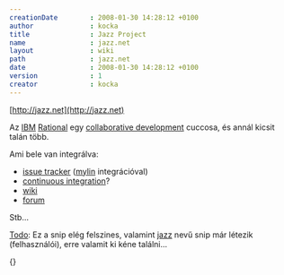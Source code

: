```yaml
---
creationDate        : 2008-01-30 14:28:12 +0100 
author              : kocka 
title               : Jazz Project 
name                : jazz.net 
layout              : wiki 
path                : jazz.net 
date                : 2008-01-30 14:28:12 +0100 
version             : 1 
creator             : kocka 
---
```

[http://jazz.net](http://jazz.net)

Az [IBM](IBM.html) [Rational](Rational.html) egy [collaborative development](collaborative%20development.html) cuccosa, és annál kicsit talán több.

Ami bele van integrálva:

*   [issue tracker](issue%20tracker.html) ([mylin](Missing.html) integrációval)
*   [continuous integration](Continuous%20Integration.html)?
*   [wiki](wiki.html)
*   [forum](Missing.html)

Stb...

[Todo](TODO.html): Ez a snip elég felszines, valamint [jazz](jazz.html) nevű snip már létezik (felhasználói), erre valamit ki kéne találni...

{}
